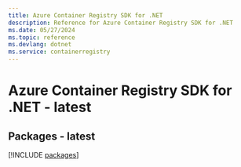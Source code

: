 ```yaml
---
title: Azure Container Registry SDK for .NET
description: Reference for Azure Container Registry SDK for .NET
ms.date: 05/27/2024
ms.topic: reference
ms.devlang: dotnet
ms.service: containerregistry
---
```

# Azure Container Registry SDK for .NET - latest
## Packages - latest
[!INCLUDE [packages](container-registry-index.md)]